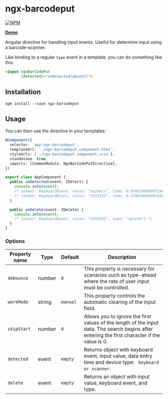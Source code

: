 # ngx-barcodeput

[![NPM](https://nodei.co/npm/ngx-barcodeput.png?compact=true)](https://nodei.co/npm/ngx-barcodeput/)

**[Demo](https://sezmars.github.io/ngx-barcodeput/)**

Angular directive for handling input events. Useful for determine input using a barcode-scanner.

Like binding to a regular `type` event in a template, you can do something like this:

```HTML
<input ngxBarCodePut
       (detected)="onDetected($event)">
```


## Installation

```shell
npm install --save ngx-barcodeput
```


## Usage

You can then use the directive in your templates:

```typescript
@Component({
  selector: 'app-ngx-barcodeput',
  templateUrl: './ngx-barcodeput.component.html',
  styleUrls: ['./ngx-barcodeput.component.scss'],
  standalone: true,
  imports: [CommonModule, NgxBarCodePutDirective],
})

export class AppComponent {
  public onDetected(event: IDetect) {
    console.info(event); 
    /* {event: KeyboardEvent, value: "sezmars", time: 0.07083499999716878, type: "scanner"} */
    /* {event: KeyboardEvent, value: "3333333", time: 0.17083499999716878, type: "keyboard"} */
  }

  public onDelete(event: IDelete) {
    console.info(event);
    /* {event: KeyboardEvent, value: "3333333", type: "delete"} */
  }
}
```

### Options

| Property name | Type   | Default | Description                                                                                                                                    |
|---------------|--------| ------ |------------------------------------------------------------------------------------------------------------------------------------------------|
| `debounce`    | number | `0` | This property is necessary for scenarios such as type-ahead where the rate of user input must be controlled.                                   |
| `workMode`    | string | `manual` | This property controls the automatic clearing of the input field.                                                                              |
| `skipStart`   | number | `0` | Allows you to ignore the first values of the length of the input data. The search begins after entering the first character if the value is 0. |
| `detected`    | event  | `empty` | Returns object with keyboard event, input value, data entry time and device type: ` keyboard or scanner`.                                      |
| `delete`      | event  | `empty` | Returns an object with input value, keyboard event, and type.                                                                                  |
